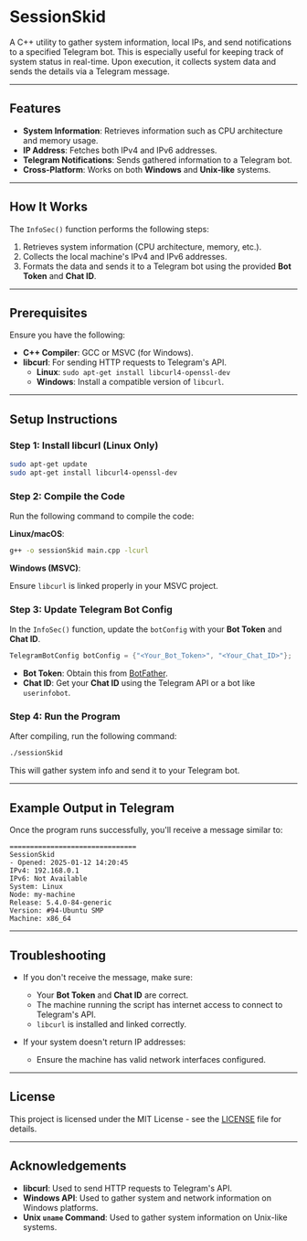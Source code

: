 
# **SessionSkid**

A C++ utility to gather system information, local IPs, and send notifications to a specified Telegram bot. This is especially useful for keeping track of system status in real-time. Upon execution, it collects system data and sends the details via a Telegram message.

---

## **Features**
- **System Information**: Retrieves information such as CPU architecture and memory usage.
- **IP Address**: Fetches both IPv4 and IPv6 addresses.
- **Telegram Notifications**: Sends gathered information to a Telegram bot.
- **Cross-Platform**: Works on both **Windows** and **Unix-like** systems.

---

## **How It Works**

The `InfoSec()` function performs the following steps:
1. Retrieves system information (CPU architecture, memory, etc.).
2. Collects the local machine's IPv4 and IPv6 addresses.
3. Formats the data and sends it to a Telegram bot using the provided **Bot Token** and **Chat ID**.

---

## **Prerequisites**

Ensure you have the following:
- **C++ Compiler**: GCC or MSVC (for Windows).
- **libcurl**: For sending HTTP requests to Telegram's API.
    - **Linux**: `sudo apt-get install libcurl4-openssl-dev`
    - **Windows**: Install a compatible version of `libcurl`.

---

## **Setup Instructions**

### **Step 1: Install libcurl (Linux Only)**

```bash
sudo apt-get update
sudo apt-get install libcurl4-openssl-dev
```

### **Step 2: Compile the Code**

Run the following command to compile the code:

**Linux/macOS**:

```bash
g++ -o sessionSkid main.cpp -lcurl
```

**Windows (MSVC)**:

Ensure `libcurl` is linked properly in your MSVC project.

### **Step 3: Update Telegram Bot Config**

In the `InfoSec()` function, update the `botConfig` with your **Bot Token** and **Chat ID**.

```cpp
TelegramBotConfig botConfig = {"<Your_Bot_Token>", "<Your_Chat_ID>"};
```

- **Bot Token**: Obtain this from [BotFather](https://core.telegram.org/bots#botfather).
- **Chat ID**: Get your **Chat ID** using the Telegram API or a bot like `userinfobot`.

### **Step 4: Run the Program**

After compiling, run the following command:

```bash
./sessionSkid
```

This will gather system info and send it to your Telegram bot.

---

## **Example Output in Telegram**

Once the program runs successfully, you'll receive a message similar to:

```
===============================
SessionSkid
- Opened: 2025-01-12 14:20:45
IPv4: 192.168.0.1
IPv6: Not Available
System: Linux
Node: my-machine
Release: 5.4.0-84-generic
Version: #94-Ubuntu SMP
Machine: x86_64
```

---

## **Troubleshooting**

- If you don't receive the message, make sure:
  - Your **Bot Token** and **Chat ID** are correct.
  - The machine running the script has internet access to connect to Telegram's API.
  - `libcurl` is installed and linked correctly.
  
- If your system doesn't return IP addresses:
  - Ensure the machine has valid network interfaces configured.
  
---

## **License**

This project is licensed under the MIT License - see the [LICENSE](LICENSE) file for details.

---

## **Acknowledgements**
- **libcurl**: Used to send HTTP requests to Telegram's API.
- **Windows API**: Used to gather system and network information on Windows platforms.
- **Unix `uname` Command**: Used to gather system information on Unix-like systems.
